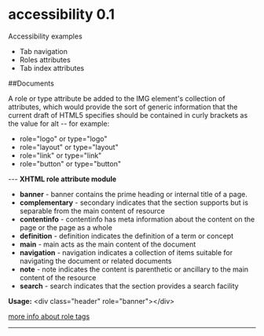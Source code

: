 # accessibility 0.1

Accessibility examples
<ul>
<li>Tab navigation</li>
<li>Roles attributes</li>
<li>Tab index attributes</li>
</ul>

##Documents

A role or type attribute be added to the IMG element's collection of attributes, which would provide the sort of generic information that the current draft of HTML5 specifies should be contained in curly brackets as the value for alt -- for example:
<ul>
<li>role="logo" or type="logo"</li>
<li>role="layout" or type="layout"</li>
<li>role="link" or type="link"</li>
<li>role="button" or type="button"</li>
</ul>
---
<strong>XHTML role attribute module</strong>
<ul>
<li><strong>banner</strong> - banner contains the prime heading or internal title of a page.</li>
<li><strong>complementary</strong> - secondary indicates that the section supports but is separable from the main content of resource</li>
<li><strong>contentinfo</strong> - contentinfo has meta information about the content on the page or the page as a whole</li>
<li><strong>definition</strong> - definition indicates the definition of a term or concept</li>
<li><strong>main</strong> - main acts as the main content of the document</li>
<li><strong>navigation</strong> - navigation indicates a collection of items suitable for navigating the document or related documents</li>
<li><strong>note</strong> - note indicates the content is parenthetic or ancillary to the main content of the resource</li>
<li><strong>search</strong> - search indicates that the section provides a search facility</li>
</ul>

<strong>Usage:</strong>
&lt;div class=&quot;header&quot; role=&quot;banner&quot;&gt;&lt;/div&gt;

<a href="http://www.w3.org/TR/wai-aria/roles#document_structure_roles" target="_blank">more info about role tags</a>

---
